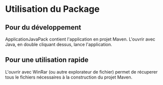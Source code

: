 # Utilisation du Package

## Pour du développement
ApplicationJavaPack contient l'application en projet Maven. L'ouvrir avec Java, en double cliquant dessus, lance l'application.

## Pour une utilisation rapide
L'ouvrir avec WinRar (ou autre explorateur de fichier) permet de récuperer tous le fichiers nécessaires à la construction du projet Maven.
